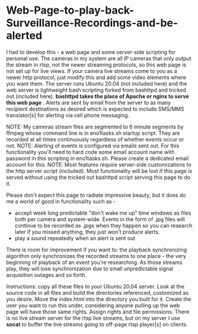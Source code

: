 # Web-Page-to-play-back-Surveillance-Recordings-and-be-alerted

I had to develop this - a web page and some server-side scripting for personal use.  The cameras in my system are all IP cameras that only output the stream in rtsp, not the newer streaming protocols, so this web page is not set up for live views.  If your camera live streams come to you as a newer http protocol, just modify this and add some video elements where you want them. The server runs Ubuntu 20.04 (not included here) and the web server is lightweight bash scripting forked from bashttpd and tricked out (included here). **bashttpd takes the place of Apache or nginx to serve this web page** .  Alerts are sent by email from the server to as many recipient destinations as desired which is expected to include SMS/MMS translator[s] for alerting via cell phone messaging.

NOTE: My cameras stream files are segmented to 6 minute segments by ffmpeg whose command line is in eno1tasks.sh startup script.  They are recorded at all times continuously regardless of whether events occur or not.
NOTE: Alerting of events is configured via emails sent out.  For this functionality you'll need to hard code some email account name with password in this scripting in eno1tasks.sh.  Please create a dedicated email account for this.
NOTE: Most features require server-side customizations to the http server script (included).  Most functionality will be lost if this page is served without using the tricked out bashttpd script serving this page to do it.

Please don't expect this page to radiate impressive beauty, but it does do me a world of good in functionality such as -
  - accept week long predictable "don't wake me up" time windows as files both per camera and system-wide.  Events in the form of .jpg files will continue to be recorded as .jpgs when they happen so you can research later if you missed anything, they just won't produce alerts.
  - play a sound repeatedly when an alert is sent out

There is room for improvement if you want to: the playback synchronizing algorithm only synchronizes the recorded streams to one place - the very beginning of playback of an event you're researching.  As those streams play, they will lose synchronization due to small unpredictable signal acquisition outages and so forth.

Instructions: copy all these files to your Ubuntu 20.04 server.  Look at the source code in all files and build the directories referenced, customized as you desire.  Move the index.html into the directory you built for it.  Create the user you want to run this under, considering anyone pulling up the web page will have those same rights.  Assign rights and file permissions.  There is no live stream server for the rtsp live streams, but on my server I use **socat** to buffer the live streams going to off-page rtsp player[s] on clients.
